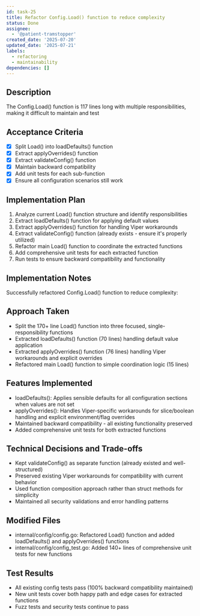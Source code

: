 ```yaml
---
id: task-25
title: Refactor Config.Load() function to reduce complexity
status: Done
assignee:
  - '@patient-tramstopper'
created_date: '2025-07-20'
updated_date: '2025-07-21'
labels:
  - refactoring
  - maintainability
dependencies: []
---
```


## Description

The Config.Load() function is 117 lines long with multiple responsibilities, making it difficult to maintain and test

## Acceptance Criteria

- [x] Split Load() into loadDefaults() function
- [x] Extract applyOverrides() function
- [x] Extract validateConfig() function
- [x] Maintain backward compatibility
- [x] Add unit tests for each sub-function
- [x] Ensure all configuration scenarios still work

## Implementation Plan

1. Analyze current Load() function structure and identify responsibilities
2. Extract loadDefaults() function for applying default values
3. Extract applyOverrides() function for handling Viper workarounds
4. Extract validateConfig() function (already exists - ensure it's properly utilized)
5. Refactor main Load() function to coordinate the extracted functions
6. Add comprehensive unit tests for each extracted function
7. Run tests to ensure backward compatibility and functionality

## Implementation Notes

Successfully refactored Config.Load() function to reduce complexity:

## Approach Taken
- Split the 170+ line Load() function into three focused, single-responsibility functions
- Extracted loadDefaults() function (70 lines) handling default value application
- Extracted applyOverrides() function (76 lines) handling Viper workarounds and explicit overrides
- Refactored main Load() function to simple coordination logic (15 lines)

## Features Implemented
- loadDefaults(): Applies sensible defaults for all configuration sections when values are not set
- applyOverrides(): Handles Viper-specific workarounds for slice/boolean handling and explicit environment/flag overrides
- Maintained backward compatibility - all existing functionality preserved
- Added comprehensive unit tests for both extracted functions

## Technical Decisions and Trade-offs
- Kept validateConfig() as separate function (already existed and well-structured)
- Preserved existing Viper workarounds for compatibility with current behavior
- Used function composition approach rather than struct methods for simplicity
- Maintained all security validations and error handling patterns

## Modified Files
- internal/config/config.go: Refactored Load() function and added loadDefaults() and applyOverrides() functions
- internal/config/config_test.go: Added 140+ lines of comprehensive unit tests for new functions

## Test Results
- All existing config tests pass (100% backward compatibility maintained)
- New unit tests cover both happy path and edge cases for extracted functions
- Fuzz tests and security tests continue to pass
